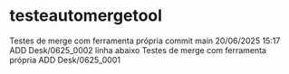 # testeautomergetool
Testes de merge com ferramenta própria
commit main 20/06/2025 15:17
ADD Desk/0625_0002 linha abaixo
Testes de merge com ferramenta própria ADD Desk/0625_0001
